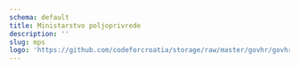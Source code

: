 ```yaml
---
schema: default
title: Ministarstvo poljoprivrede
description: ''
slug: mps
logo: 'https://github.com/codeforcroatia/storage/raw/master/govhr/govhr_logo.png'
---
```

